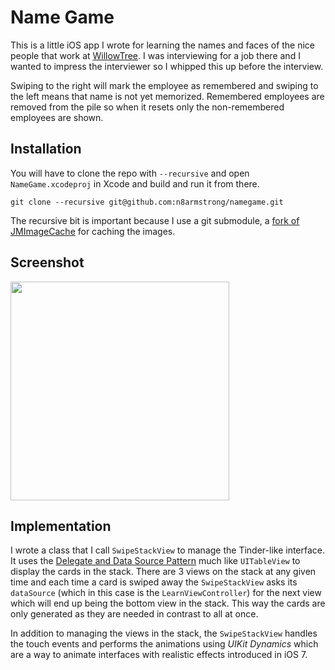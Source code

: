 Name Game
========

This is a little iOS app I wrote for learning the names and faces of the nice
people that work at [WillowTree](http://willowtreeapps.com/). I was interviewing
for a job there and I wanted to impress the interviewer so I whipped this up
before the interview.

Swiping to the right will mark the employee as remembered and swiping to the left
means that name is not yet memorized. Remembered employees are removed from the pile
so when it resets only the non-remembered employees are shown.

## Installation

You will have to clone the repo with `--recursive` and open `NameGame.xcodeproj`
in Xcode and build and run it from there.

```
git clone --recursive git@github.com:n8armstrong/namegame.git
```

The recursive bit is important because I use a git submodule,
a [fork of JMImageCache](https://github.com/n8armstrong/JMImageCache) for caching
the images.

## Screenshot

<img src="./screens/demo.gif" width="350px" />

## Implementation

I wrote a class that I call `SwipeStackView` to manage the Tinder-like interface.
It uses the [Delegate and Data Source Pattern](https://developer.apple.com/library/ios/documentation/General/Conceptual/CocoaEncyclopedia/DelegatesandDataSources/DelegatesandDataSources.html) much
like `UITableView` to display the cards in the stack. There are 3 views on the stack
at any given time and each time a card is swiped away the `SwipeStackView` asks its
`dataSource` (which in this case is the `LearnViewController`) for the next view
which will end up being the bottom view in the stack. This way the cards are only
generated as they are needed in contrast to all at once.

In addition to managing the views in the stack, the `SwipeStackView` handles
the touch events and performs the animations using _UIKit Dynamics_ which are a
way to animate interfaces with realistic effects introduced in iOS 7.
